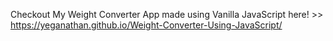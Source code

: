 Checkout My Weight Converter App made using Vanilla JavaScript here! >> https://yeganathan.github.io/Weight-Converter-Using-JavaScript/
